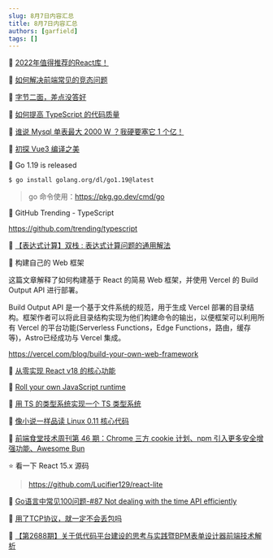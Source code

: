 ```yaml
---
slug: 8月7日内容汇总
title: 8月7日内容汇总
authors: [garfield]
tags: []
---
```


📒 [2022年值得推荐的React库！](https://mp.weixin.qq.com/s/79ELfeZ09HAl1lFaeONyLA)

📒 [如何解决前端常见的竞态问题](https://juejin.cn/post/7127953386514677790)

📒 [字节二面，差点没答好](https://mp.weixin.qq.com/s/DnCc5NIrMzvJuTF_xN6RYQ)

📒 [如何提高 TypeScript 的代码质量](https://mp.weixin.qq.com/s/pxbQbvZP2IWMQzA7v8YV4w)

📒 [谁说 Mysql 单表最大 2000 W ？我硬要塞它 1 个亿！](https://mp.weixin.qq.com/s/A6lTimcViHjIigj4V6Dasg)

📒 [初探 Vue3 编译之美](https://mp.weixin.qq.com/s/teFxhgzag8k5EXVnccdMkA)

📒 Go 1.19 is released

```bash
$ go install golang.org/dl/go1.19@latest
```

> go 命令使用：https://pkg.go.dev/cmd/go

📒 GitHub Trending - TypeScript

https://github.com/trending/typescript

📒 [【表达式计算】双栈 : 表达式计算问题的通用解法](https://mp.weixin.qq.com/s?__biz=MzU4NDE3MTEyMA==&mid=2247492602&idx=1&sn=135fd5b530189f13e0395414a6b47893)

📒 构建自己的 Web 框架

这篇文章解释了如何构建基于 React 的简易 Web 框架，并使用 Vercel 的 Build Output API 进行部署。

Build Output API 是一个基于文件系统的规范，用于生成 Vercel 部署的目录结构。框架作者可以将此目录结构实现为他们构建命令的输出，以便框架可以利用所有 Vercel 的平台功能(Serverless Functions，Edge Functions，路由，缓存等)，Astro已经成功与 Vercel 集成。

https://vercel.com/blog/build-your-own-web-framework

📒 [从零实现 React v18 的核心功能](https://github.com/BetaSu/big-react)

📒 [Roll your own JavaScript runtime](https://deno.com/blog/roll-your-own-javascript-runtime)

📒 [用 TS 的类型系统实现一个 TS 类型系统](https://github.com/ronami/HypeScript)

📒 [像小说一样品读 Linux 0.11 核心代码](https://github.com/sunym1993/flash-linux0.11-talk)

📒 [前端食堂技术周刊第 46 期：Chrome 三方 cookie 计划、npm 引入更多安全增强功能、Awesome Bun](https://juejin.cn/post/7126921039098937357)

⭐️ 看一下 React 15.x 源码

> https://github.com/Lucifier129/react-lite

📒 [Go语言中常见100问题-#87 Not dealing with the time API efficiently](https://mp.weixin.qq.com/s/UELHBolk-UVC45H1QvtrLQ)

📒 [用了TCP协议，就一定不会丢包吗](https://mp.weixin.qq.com/s/8cXYXAHZCJMPSaaMpDqYtQ)

📒 [【第2688期】关于低代码平台建设的思考与实践暨BPM表单设计器前端技术解析](https://mp.weixin.qq.com/s/hVoVdvt_sHUuVxvfSwgEVQ)
